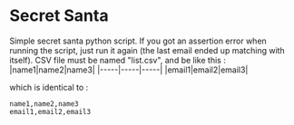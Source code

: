 # Secret Santa
Simple secret santa python script.
If you got an assertion error when running the script, just run it again (the last email ended up matching with itself). 
CSV file must be named "list.csv", and be like this : 
|name1|name2|name3|
|-----|-----|-----|
|email1|email2|email3|

which is identical to : 
```
name1,name2,name3
email1,email2,email3
```
